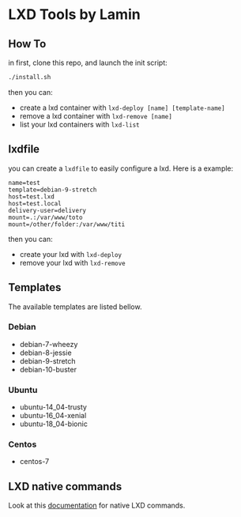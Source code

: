 # LXD Tools by Lamin

## How To

in first, clone this repo, and launch the init script:

```bash
./install.sh
```

then you can:

  * create a lxd container with `lxd-deploy [name] [template-name]`
  * remove a lxd container with `lxd-remove [name]`
  * list your lxd containers with `lxd-list`

## lxdfile

you can create a `lxdfile` to easily configure a lxd. Here is a example:

```
name=test
template=debian-9-stretch
host=test.lxd
host=test.local
delivery-user=delivery
mount=.:/var/www/toto
mount=/other/folder:/var/www/titi
```

then you can:

  * create your lxd with `lxd-deploy`
  * remove your lxd with `lxd-remove`

## Templates

The available templates are listed bellow.

### Debian

* debian-7-wheezy
* debian-8-jessie
* debian-9-stretch
* debian-10-buster

### Ubuntu

* ubuntu-14_04-trusty
* ubuntu-16_04-xenial
* ubuntu-18_04-bionic

### Centos

* centos-7

## LXD native commands

Look at this [documentation](./LXD.md) for native LXD commands.
